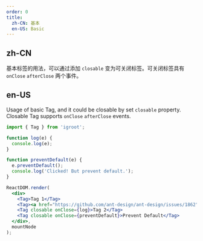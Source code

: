 ```yaml
---
order: 0
title:
  zh-CN: 基本
  en-US: Basic
---
```


## zh-CN

基本标签的用法，可以通过添加 `closable` 变为可关闭标签。可关闭标签具有 `onClose` `afterClose` 两个事件。

## en-US

Usage of basic Tag, and it could be closable by set `closable` property. Closable Tag supports `onClose` `afterClose` events.

````jsx
import { Tag } from 'igroot';

function log(e) {
  console.log(e);
}

function preventDefault(e) {
  e.preventDefault();
  console.log('Clicked! But prevent default.');
}

ReactDOM.render(
  <div>
    <Tag>Tag 1</Tag>
    <Tag><a href="https://github.com/ant-design/ant-design/issues/1862">Link</a></Tag>
    <Tag closable onClose={log}>Tag 2</Tag>
    <Tag closable onClose={preventDefault}>Prevent Default</Tag>
  </div>,
  mountNode
);
````
